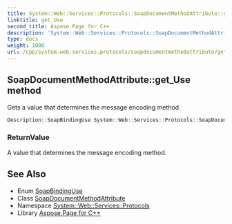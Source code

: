 ```yaml
---
title: System::Web::Services::Protocols::SoapDocumentMethodAttribute::get_Use method
linktitle: get_Use
second_title: Aspose.Page for C++
description: 'System::Web::Services::Protocols::SoapDocumentMethodAttribute::get_Use method. Gets a value that determines the message encoding method in C++.'
type: docs
weight: 1000
url: /cpp/system.web.services.protocols/soapdocumentmethodattribute/get_use/
---
```

## SoapDocumentMethodAttribute::get_Use method


Gets a value that determines the message encoding method.

```cpp
Description::SoapBindingUse System::Web::Services::Protocols::SoapDocumentMethodAttribute::get_Use()
```


### ReturnValue

A value that determines the message encoding method.

## See Also

* Enum [SoapBindingUse](../../../system.web.services.description/soapbindinguse/)
* Class [SoapDocumentMethodAttribute](../)
* Namespace [System::Web::Services::Protocols](../../)
* Library [Aspose.Page for C++](../../../)
